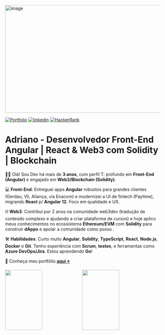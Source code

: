 <img width="1400" height="350" alt="image" src="https://github.com/user-attachments/assets/c8627429-0c94-4099-aa38-470cc2a23453" />

[![Portfolio](https://img.shields.io/badge/Portfolio-%23000000.svg?style=for-the-badge&logo=firefox&logoColor=#FF7139)](https://dev-araujo.com.br/)
[![linkedin](https://img.shields.io/badge/LinkedIn-0077B5?style=for-the-badge&logo=linkedin&logoColor=white)](https://www.linkedin.com/in/araujocode/)
[![HackerRank](https://img.shields.io/badge/-Hackerrank⭐⭐⭐⭐-2EC866?style=for-the-badge&logo=HackerRank&logoColor=white)](https://www.hackerrank.com/araujo6_6)


# Adriano - Desenvolvedor Front-End Angular | React & Web3 com Solidity | Blockchain

👨🏽 Olá! Sou Dev há mais de **3 anos**, com perfil T: profundo em **Front-End (Angular)** e engajado em **Web3/Blockchain (Solidity)**.

💻 **Front-End**: Entreguei apps **Angular** robustos para grandes clientes (Gerdau, Vli, Aliança, via Enacom) e modernizei a UI de fintech (Paytime), migrando **React** p/ **Angular 12**. Foco em qualidade e UX.

⛓️ **Web3**: Contribuí por 2 anos na comunidade web3dev (tradução de conteúdo complexo e ajudando a criar plataforma de cursos) e hoje aplico meus conhecimentos no ecossistema **Ethereum/EVM** com **Solidity** para construir **dApps** e apoiar a comunidade como posso .

🛠️ **Habilidades**: Curto muito **Angular**, **Solidity**, **TypeScript**, **React**, **Node.js**, **Docker** e **Git**. Tenho experiência com **Scrum**, **testes**, e ferramentas como **Azure DevOps/Jira**. Estou aprendendo **Go**!
 
🔗 Conheça meu portfólio [**aqui ⭐**](https://dev-araujo.com.br/)


<span>  

<img width="49%" height="195px" src="https://github-readme-stats.vercel.app/api/top-langs/?username=dev-araujo&layout=compact&langs_count=7&theme=transparent"/> 
<img width="49%" height="195px" src="https://github-readme-stats.vercel.app/api?username=dev-araujo&show_icons=true&theme=radical&count_private=true&rank_icon=github"/>

</span>
